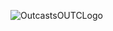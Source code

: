![OutcastsOUTCLogo](https://cdn.jsdelivr.net/gh/OutcastsNFT/outcastsTokenLogo@latest/OutcastsOUTCLogo.png)